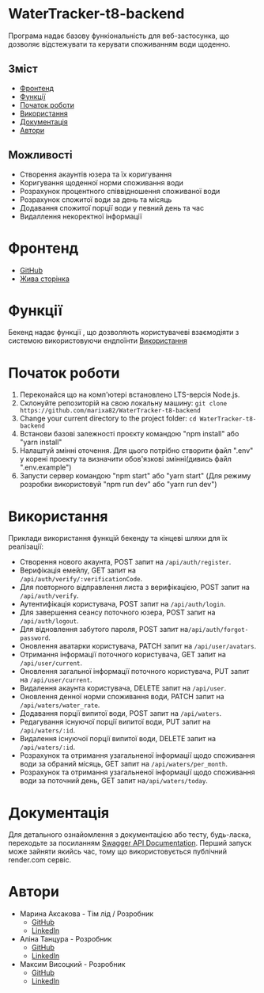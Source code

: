 # WaterTracker-t8-backend

Програма надає базову функіональність для веб-застосунка, що дозволяє відстежувати та керувати споживанням води щоденно.

## Зміст

- [Фронтенд](#фронтенд)
- [Функції](#функції)
- [Початок роботи](#початок-роботи)
- [Використання](#використання)
- [Документація](#документація)
- [Автори](#автори)

## Можливості

- Створення акаунтів юзера та їх коригування
- Коригування щоденної норми споживання води
- Розрахунок процентного співвідношення споживаної води
- Розрахунок спожитої води за день та місяць
- Додавання спожитої порції води у певний день та час
- Видаллення некоректної інформації

# Фронтенд

- [GitHub](https://github.com/Stee1Lemon/water-tracker)
- [Жива сторінка](https://stee1lemon.github.io/water-tracker/welcome)

# Функції

Бекенд надає функції , що дозволяють користувачеві взаємодіяти з системою використовуючи ендпоїнти [Використання](#використання)

# Початок роботи

1. Переконайся що на комп'ютері встановлено LTS-версія Node.js.
2. Склонуйте репозиторій на свою локальну машину:
   `git clone https://github.com/marixa82/WaterTracker-t8-backend`
3. Change your current directory to the project folder:
   `cd WaterTracker-t8-backend`
4. Встанови базові залежності проєкту командою "npm install" aбо "yarn install"
5. Налаштуй змінні оточення. Для цього потрібно створити файл ".env" у корені проекту та визначити обов'язкові змінні(дивись файл ".env.example")
6. Запусти сервер командою "npm start" або "yarn start" (Для режиму розробки використовуй "npm run dev" або "yarn run dev")

# Використання

Приклади використання функцій бекенду та кінцеві шляхи для їх реалізації:

- Створення нового акаунта, POST запит на `/api/auth/register`.
- Верифікація емейлу, GET запит на `/api/auth/verify/:verificationCode`.
- Для повторного відправлення листа з верифікацією, POST запит на `/api/auth/verify`.
- Аутентифікація користувача, POST запит на `/api/auth/login`.
- Для завершення сеансу поточного юзера, POST запит на `/api/auth/logout`.
- Для відновлення забутого пароля, POST запит на`/api/auth/forgot-password`.
- Оновлення аватарки користувача, PATCH запит на `/api/user/avatars`.
- Отримання інформації поточного користувача, GET запит на `/api/user/current`.
- Оновлення загальної інформації поточного користувача, PUT запит на `/api/user/current`.
- Видалення акаунта користувача, DELETE запит на `/api/user`.
- Оновлення денної норми споживання води, PATCH запит на `/api/waters/water_rate`.
- Додавання порції випитої води, POST запит на `/api/waters`.
- Редагування існуючої порції випитої води, PUT запит на `/api/waters/:id`.
- Видалення існуючої порції випитої води, DELETE запит на `/api/waters/:id`.
- Розрахунок та отримання узагальненої інформації щодо споживання води за обраний місяць, GET запит на `/api/waters/per_month`.
- Розрахунок та отримання узагальненої інформації щодо споживання води за поточний день, GET запит на`/api/waters/today`.

# Документація

Для детального ознайомлення з документацією або тесту, будь-ласка, переходьте за посиланням [Swagger API Documentation](https://watertracker-t8-backend.onrender.com/api-docs/#/).
Перший запуск може зайняти якийсь час, тому що використовується публічний render.com сервіс.

# Автори

- Марина Аксакова - Тім лід / Розробник
  - [GitHub](https://github.com/Marixa82)
  - [LinkedIn](https://www.linkedin.com/in/maryna-aksakova-3a0b9623b/)
- Аліна Танцура - Розробник
  - [GitHub](https://github.com/AlinaTantsura)
  - [LinkedIn](https://www.linkedin.com/in/alina-tantsura/)
- Максим Висоцкий - Розробник
  - [GitHub](https://github.com/Needlife1)
  - [LinkedIn](https://www.linkedin.com/in/maxim-vysotsky-74a570274/)
